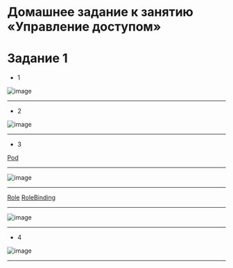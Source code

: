 # Домашнее задание к занятию «Управление доступом»

# Задание 1

* 1
  
![image](https://github.com/Dimarkle/DevOps/assets/118626944/aceb299d-91fd-4f7f-852c-aa8a7f68b79a)
____
* 2
  
![image](https://github.com/Dimarkle/DevOps/assets/118626944/2ea97077-cf34-456e-b861-e880154899d9)
____
* 3

[Pod](https://github.com/Dimarkle/DevOps/blob/main/%D0%A3%D0%BF%D1%80%D0%B0%D0%B2%D0%BB%D0%B5%D0%BD%D0%B8%D0%B5%20%D0%B4%D0%BE%D1%81%D1%82%D1%83%D0%BF%D0%BE%D0%BC/pod.yaml) 
___
![image](https://github.com/Dimarkle/DevOps/assets/118626944/ccc738e9-91a7-4980-a678-56ccf534624e)
___
[Role](https://github.com/Dimarkle/DevOps/blob/main/%D0%A3%D0%BF%D1%80%D0%B0%D0%B2%D0%BB%D0%B5%D0%BD%D0%B8%D0%B5%20%D0%B4%D0%BE%D1%81%D1%82%D1%83%D0%BF%D0%BE%D0%BC/role.yml)
[RoleBinding](https://github.com/Dimarkle/DevOps/blob/main/%D0%A3%D0%BF%D1%80%D0%B0%D0%B2%D0%BB%D0%B5%D0%BD%D0%B8%D0%B5%20%D0%B4%D0%BE%D1%81%D1%82%D1%83%D0%BF%D0%BE%D0%BC/rolebinding.yaml)
___
![image](https://github.com/Dimarkle/DevOps/assets/118626944/71cbcaa7-955f-465a-aaab-e7582fcea2c2)
____
* 4

![image](https://github.com/Dimarkle/DevOps/assets/118626944/d05057b4-eeb6-4000-8a49-9db949212dcf)
___









